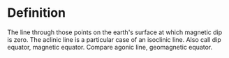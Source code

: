 # Definition

The line through those points on the earth's surface at which magnetic
dip is zero. The aclinic line is a particular case of an isoclinic line.
Also call dip equator, magnetic equator. Compare agonic line,
geomagnetic equator.
